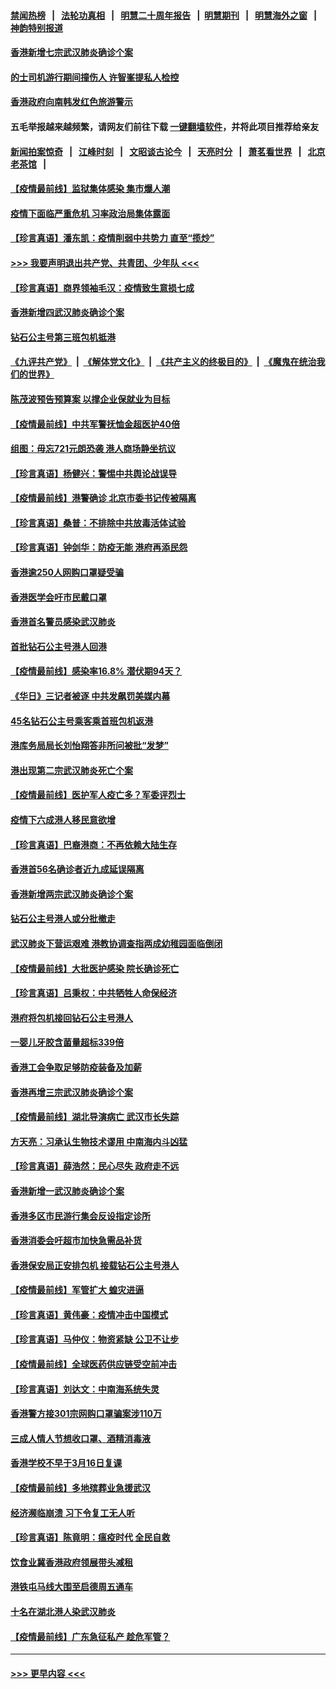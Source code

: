 #### [禁闻热榜](热点新闻.md?=0)  &nbsp;&nbsp;|&nbsp;&nbsp; [法轮功真相](https://github.com/gfw-breaker/truth/blob/master/README.md?=0) &nbsp;&nbsp;|&nbsp;&nbsp; [明慧二十周年报告](https://github.com/gfw-breaker/mh-reports/blob/master/README.md?=0) &nbsp;&nbsp;|&nbsp;&nbsp;[明慧期刊](https://github.com/gfw-breaker/mh-qikan) &nbsp;&nbsp;|&nbsp;&nbsp; [明慧海外之窗](https://github.com/gfw-breaker/mh-news/blob/master/README.md?=0) &nbsp;&nbsp;|&nbsp;&nbsp; [神韵特别报道](https://github.com/gfw-breaker/mh-news/blob/master/shenyun.md?=0)
#### [香港新增七宗武汉肺炎确诊个案](../pages/nsc415/n11893498.md?t=02251202) 
#### [的士司机游行期间撞伤人 许智峯提私人检控](../pages/nsc415/n11893483.md?t=02251202) 
#### [香港政府向南韩发红色旅游警示](../pages/nsc415/n11893398.md?t=02251202) 
#### 五毛举报越来越频繁，请网友们前往下载 [一键翻墙软件](https://github.com/gfw-breaker/ssr-accounts)，并将此项目推荐给亲友
#### [新闻拍案惊奇](https://github.com/gfw-breaker/banned-news/blob/master/pages/link4.md) &nbsp;&nbsp;|&nbsp;&nbsp; [江峰时刻](https://github.com/gfw-breaker/banned-news/blob/master/pages/link4.md) &nbsp;&nbsp;|&nbsp;&nbsp; [文昭谈古论今](https://github.com/gfw-breaker/banned-news/blob/master/pages/link4.md) &nbsp;&nbsp;|&nbsp;&nbsp; [天亮时分](https://github.com/gfw-breaker/banned-news/blob/master/pages/link4.md) &nbsp;&nbsp;|&nbsp;&nbsp; [萧茗看世界](https://github.com/gfw-breaker/banned-news/blob/master/pages/link4.md) &nbsp;&nbsp;|&nbsp;&nbsp; [北京老茶馆](https://github.com/gfw-breaker/banned-news/blob/master/pages/link4.md) &nbsp;&nbsp;|&nbsp;&nbsp; 
#### [【疫情最前线】监狱集体感染 集市爆人潮](../pages/nsc415/n11893181.md?t=02251202) 
#### [疫情下面临严重危机  习率政治局集体露面](../pages/nsc415/n11893305.md?t=02251202) 
#### [【珍言真语】潘东凯：疫情削弱中共势力 直至“揽炒”](../pages/nsc415/n11892866.md?t=02251202) 
#### [>>> 我要声明退出共产党、共青团、少年队 <<<](https://github.com/begood0513/goodnews/blob/master/quit/letter.md) 
#### [【珍言真语】商界领袖毛汉：疫情致生意损七成](../pages/nsc415/n11890348.md?t=02251202) 
#### [香港新增四武汉肺炎确诊个案](../pages/nsc415/n11890610.md?t=02251202) 
#### [钻石公主号第三班包机抵港](../pages/nsc415/n11890645.md?t=02251202) 
#### [《九评共产党》](https://github.com/begood0513/9ping.md/blob/master/README.md) &nbsp;|&nbsp; [《解体党文化》](../../../../jtdwh.md/blob/master/README.md)  &nbsp;|&nbsp; [《共产主义的终极目的》](../../../../gczydzjmd.md/blob/master/README.md) &nbsp;|&nbsp; [《魔鬼在统治我们的世界》](../../../../mgztzwmdsj.md/blob/master/README.md) 
#### [陈茂波预告预算案 以撑企业保就业为目标](../pages/nsc415/n11890574.md?t=02251202) 
#### [【疫情最前线】中共军警抚恤金超医护40倍](../pages/nsc415/n11890458.md?t=02251202) 
#### [组图：毋忘721元朗恐袭 港人商场静坐抗议](../pages/nsc415/n11876882.md?t=02251202) 
#### [【珍言真语】杨健兴：警惕中共舆论战误导](../pages/nsc415/n11888131.md?t=02251202) 
#### [【疫情最前线】港警确诊 北京市委书记传被隔离](../pages/nsc415/n11886872.md?t=02251202) 
#### [【珍言真语】桑普：不排除中共放毒活体试验](../pages/nsc415/n11886832.md?t=02251202) 
#### [【珍言真语】钟剑华：防疫无能 港府再添民怨](../pages/nsc415/n11884504.md?t=02251202) 
#### [香港逾250人网购口罩疑受骗](../pages/nsc415/n11884388.md?t=02251202) 
#### [香港医学会吁市民戴口罩](../pages/nsc415/n11884367.md?t=02251202) 
#### [香港首名警员感染武汉肺炎](../pages/nsc415/n11884357.md?t=02251202) 
#### [首批钻石公主号港人回港](../pages/nsc415/n11884333.md?t=02251202) 
#### [【疫情最前线】感染率16.8% 潜伏期94天？](../pages/nsc415/n11884256.md?t=02251202) 
#### [《华日》三记者被逐 中共发飙罚美媒内幕](../pages/nsc415/n11884184.md?t=02251202) 
#### [45名钻石公主号乘客乘首班包机返港](../pages/nsc415/n11881770.md?t=02251202) 
#### [港库务局局长刘怡翔答非所问被批“发梦”](../pages/nsc415/n11881752.md?t=02251202) 
#### [港出现第二宗武汉肺炎死亡个案](../pages/nsc415/n11881736.md?t=02251202) 
#### [【疫情最前线】医护军人疫亡多？军委评烈士](../pages/nsc415/n11881655.md?t=02251202) 
#### [疫情下六成港人移民意欲增](../pages/nsc415/n11881699.md?t=02251202) 
#### [【珍言真语】巴裔港商：不再依赖大陆生存](../pages/nsc415/n11881126.md?t=02251202) 
#### [香港首56名确诊者近九成延误隔离](../pages/nsc415/n11879079.md?t=02251202) 
#### [香港新增两宗武汉肺炎确诊个案](../pages/nsc415/n11879064.md?t=02251202) 
#### [钻石公主号港人或分批撤走](../pages/nsc415/n11879029.md?t=02251202) 
#### [武汉肺炎下营运艰难 港教协调查指两成幼稚园面临倒闭](../pages/nsc415/n11878989.md?t=02251202) 
#### [【疫情最前线】大批医护感染 院长确诊死亡](../pages/nsc415/n11878595.md?t=02251202) 
#### [【珍言真语】吕秉权：中共牺牲人命保经济](../pages/nsc415/n11878390.md?t=02251202) 
#### [港府将包机接回钻石公主号港人](../pages/nsc415/n11876352.md?t=02251202) 
#### [一婴儿牙胶含菌量超标339倍](../pages/nsc415/n11876336.md?t=02251202) 
#### [香港工会争取足够防疫装备及加薪](../pages/nsc415/n11876313.md?t=02251202) 
#### [香港再增三宗武汉肺炎确诊个案](../pages/nsc415/n11876297.md?t=02251202) 
#### [【疫情最前线】湖北导演病亡 武汉市长失踪](../pages/nsc415/n11876272.md?t=02251202) 
#### [方天亮：习承认生物技术谬用 中南海内斗凶猛](../pages/nsc415/n11873679.md?t=02251202) 
#### [【珍言真语】薛浩然：民心尽失 政府走不远](../pages/nsc415/n11875838.md?t=02251202) 
#### [香港新增一武汉肺炎确诊个案](../pages/nsc415/n11874044.md?t=02251202) 
#### [香港多区市民游行集会反设指定诊所](../pages/nsc415/n11874017.md?t=02251202) 
#### [香港消委会吁超市加快急需品补货](../pages/nsc415/n11874003.md?t=02251202) 
#### [香港保安局正安排包机 接载钻石公主号港人](../pages/nsc415/n11873932.md?t=02251202) 
#### [【疫情最前线】军管扩大 蝗灾进逼](../pages/nsc415/n11873780.md?t=02251202) 
#### [【珍言真语】黄伟豪：疫情冲击中国模式](../pages/nsc415/n11873482.md?t=02251202) 
#### [【珍言真语】马仲仪：物资紧缺 公卫不让步](../pages/nsc415/n11872315.md?t=02251202) 
#### [【疫情最前线】全球医药供应链受空前冲击](../pages/nsc415/n11869614.md?t=02251202) 
#### [【珍言真语】刘达文：中南海系统失灵](../pages/nsc415/n11869465.md?t=02251202) 
#### [香港警方接301宗网购口罩骗案涉110万](../pages/nsc415/n11867572.md?t=02251202) 
#### [三成人情人节想收口罩、酒精消毒液](../pages/nsc415/n11867523.md?t=02251202) 
#### [香港学校不早于3月16日复课](../pages/nsc415/n11867498.md?t=02251202) 
#### [【疫情最前线】多地殡葬业急援武汉](../pages/nsc415/n11866914.md?t=02251202) 
#### [经济濒临崩溃 习下令复工无人听](../pages/nsc415/n11867269.md?t=02251202) 
#### [【珍言真语】陈竟明：瘟疫时代 全民自救](../pages/nsc415/n11866765.md?t=02251202) 
#### [饮食业冀香港政府领展带头减租](../pages/nsc415/n11864876.md?t=02251202) 
#### [港铁屯马线大围至启德周五通车](../pages/nsc415/n11864842.md?t=02251202) 
#### [十名在湖北港人染武汉肺炎](../pages/nsc415/n11864807.md?t=02251202) 
#### [【疫情最前线】广东急征私产 趁危军管？](../pages/nsc415/n11864205.md?t=02251202) 

----
#### [ >>> 更早内容 <<< ](../indexes/nsc415-earlier.md)
